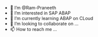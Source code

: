 - 👋 I’m @Ram-Praneeth
- 👀 I’m interested in SAP ABAP
- 🌱 I’m currently learning ABAP on CLoud
- 💞️ I’m looking to collaborate on ...
- 📫 How to reach me ...

<!---
Ram-Praneeth/Ram-Praneeth is a ✨ special ✨ repository because its `README.md` (this file) appears on your GitHub profile.
You can click the Preview link to take a look at your changes.
--->
